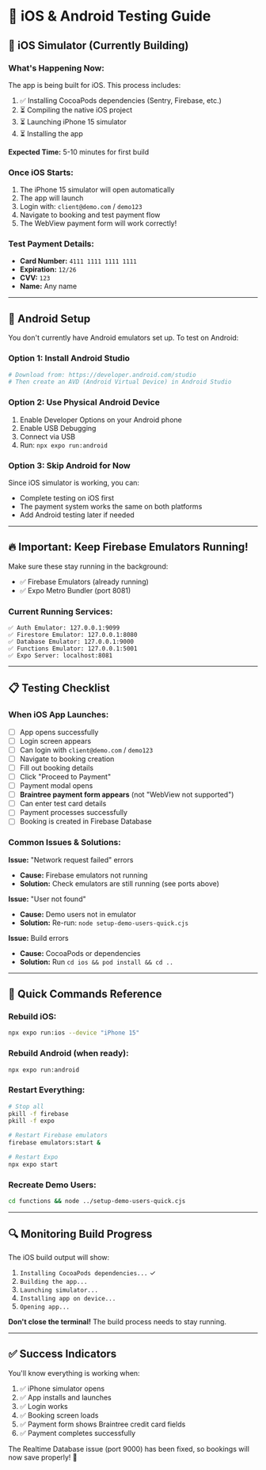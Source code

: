# 📱 iOS & Android Testing Guide

## 🍎 iOS Simulator (Currently Building)

### What's Happening Now:
The app is being built for iOS. This process includes:
1. ✅ Installing CocoaPods dependencies (Sentry, Firebase, etc.)
2. ⏳ Compiling the native iOS project
3. ⏳ Launching iPhone 15 simulator
4. ⏳ Installing the app

**Expected Time:** 5-10 minutes for first build

### Once iOS Starts:
1. The iPhone 15 simulator will open automatically
2. The app will launch
3. Login with: `client@demo.com` / `demo123`
4. Navigate to booking and test payment flow
5. The WebView payment form will work correctly!

### Test Payment Details:
- **Card Number:** `4111 1111 1111 1111`
- **Expiration:** `12/26`
- **CVV:** `123`
- **Name:** Any name

---

## 🤖 Android Setup

You don't currently have Android emulators set up. To test on Android:

### Option 1: Install Android Studio
```bash
# Download from: https://developer.android.com/studio
# Then create an AVD (Android Virtual Device) in Android Studio
```

### Option 2: Use Physical Android Device
1. Enable Developer Options on your Android phone
2. Enable USB Debugging
3. Connect via USB
4. Run: `npx expo run:android`

### Option 3: Skip Android for Now
Since iOS simulator is working, you can:
- Complete testing on iOS first
- The payment system works the same on both platforms
- Add Android testing later if needed

---

## 🔥 Important: Keep Firebase Emulators Running!

Make sure these stay running in the background:
- ✅ Firebase Emulators (already running)
- ✅ Expo Metro Bundler (port 8081)

### Current Running Services:
```
✅ Auth Emulator: 127.0.0.1:9099
✅ Firestore Emulator: 127.0.0.1:8080
✅ Database Emulator: 127.0.0.1:9000
✅ Functions Emulator: 127.0.0.1:5001
✅ Expo Server: localhost:8081
```

---

## 📋 Testing Checklist

### When iOS App Launches:

- [ ] App opens successfully
- [ ] Login screen appears
- [ ] Can login with `client@demo.com` / `demo123`
- [ ] Navigate to booking creation
- [ ] Fill out booking details
- [ ] Click "Proceed to Payment"
- [ ] Payment modal opens
- [ ] **Braintree payment form appears** (not "WebView not supported")
- [ ] Can enter test card details
- [ ] Payment processes successfully
- [ ] Booking is created in Firebase Database

### Common Issues & Solutions:

**Issue:** "Network request failed" errors
- **Cause:** Firebase emulators not running
- **Solution:** Check emulators are still running (see ports above)

**Issue:** "User not found"
- **Cause:** Demo users not in emulator
- **Solution:** Re-run: `node setup-demo-users-quick.cjs`

**Issue:** Build errors
- **Cause:** CocoaPods or dependencies
- **Solution:** Run `cd ios && pod install && cd ..`

---

## 🎯 Quick Commands Reference

### Rebuild iOS:
```bash
npx expo run:ios --device "iPhone 15"
```

### Rebuild Android (when ready):
```bash
npx expo run:android
```

### Restart Everything:
```bash
# Stop all
pkill -f firebase
pkill -f expo

# Restart Firebase emulators
firebase emulators:start &

# Restart Expo
npx expo start
```

### Recreate Demo Users:
```bash
cd functions && node ../setup-demo-users-quick.cjs
```

---

## 🔍 Monitoring Build Progress

The iOS build output will show:
1. `Installing CocoaPods dependencies...` ✓
2. `Building the app...`
3. `Launching simulator...`
4. `Installing app on device...`
5. `Opening app...`

**Don't close the terminal!** The build process needs to stay running.

---

## ✅ Success Indicators

You'll know everything is working when:
1. ✅ iPhone simulator opens
2. ✅ App installs and launches
3. ✅ Login works
4. ✅ Booking screen loads
5. ✅ Payment form shows Braintree credit card fields
6. ✅ Payment completes successfully

The Realtime Database issue (port 9000) has been fixed, so bookings will now save properly! 🎉
